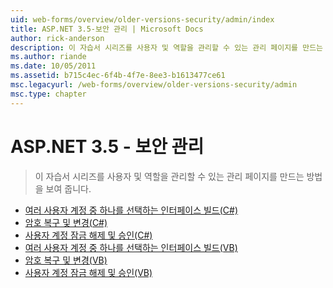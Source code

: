 ```yaml
---
uid: web-forms/overview/older-versions-security/admin/index
title: ASP.NET 3.5-보안 관리 | Microsoft Docs
author: rick-anderson
description: 이 자습서 시리즈를 사용자 및 역할을 관리할 수 있는 관리 페이지를 만드는 방법을 보여 줍니다.
ms.author: riande
ms.date: 10/05/2011
ms.assetid: b715c4ec-6f4b-4f7e-8ee3-b1613477ce61
msc.legacyurl: /web-forms/overview/older-versions-security/admin
msc.type: chapter
---
```

<a name="aspnet-35---security-administration"></a>ASP.NET 3.5 - 보안 관리
====================
> 이 자습서 시리즈를 사용자 및 역할을 관리할 수 있는 관리 페이지를 만드는 방법을 보여 줍니다.


- [여러 사용자 계정 중 하나를 선택하는 인터페이스 빌드(C#)](building-an-interface-to-select-one-user-account-from-many-cs.md)
- [암호 복구 및 변경(C#)](recovering-and-changing-passwords-cs.md)
- [사용자 계정 잠금 해제 및 승인(C#)](unlocking-and-approving-user-accounts-cs.md)
- [여러 사용자 계정 중 하나를 선택하는 인터페이스 빌드(VB)](building-an-interface-to-select-one-user-account-from-many-vb.md)
- [암호 복구 및 변경(VB)](recovering-and-changing-passwords-vb.md)
- [사용자 계정 잠금 해제 및 승인(VB)](unlocking-and-approving-user-accounts-vb.md)
